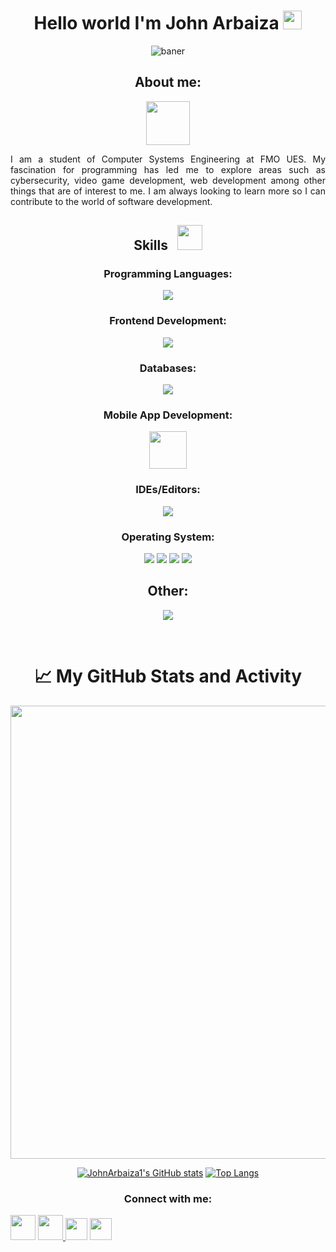 <div align ="center">
    <h1 align ="center">Hello world I'm John Arbaiza <img src="https://media.tenor.com/Wx9IEmZZXSoAAAAi/hi.gif" width="30px" ></h1>

 ![baner](https://github.com/JohnArbaiza1/JohnArbaiza1/assets/102486877/9e00d1c1-6888-4665-a3e2-82f3563e00bd) 

</div>

<div align="center"> 
    
  ## About me: 
    
  <img src="https://vignette.wikia.nocookie.net/fcs-vs-battle/images/4/43/TheKnight_(Hollow_Knight)_Vector.png"  width="70px;" height="70px;">
  
</div>
<p align="justify">
I am a student of Computer Systems Engineering at FMO UES. My fascination for programming has led me to explore areas such as cybersecurity, video game development, web development among other things that are of interest to me. I am always looking to learn more so I can contribute to the world of software development. 
</p>
            
<div align="center"> 
    
## Skills <img src="https://user-images.githubusercontent.com/74038190/212284087-bbe7e430-757e-4901-90bf-4cd2ce3e1852.gif" style="width:40px; margin-left: 10px;">

</div>

<div> 
  <div align="center">
    <h3>Programming Languages:</h3>
    <img src="https://skillicons.dev/icons?i=cs,java,js,py" />
  </div>

  <div align="center">
    <h3>Frontend Development:</h3>
    <img src="https://skillicons.dev/icons?i=html,css,sass,bootstrap" />
  </div>

  <div align="center">
    <h3 >Databases:</h3>
    <img src="https://skillicons.dev/icons?i=mysql,postgres,firebase" />
  </div>
  
  <div align="center">
    <h3>Mobile App Development:</h3>
    <img src="https://user-images.githubusercontent.com/74038190/212281763-e6ecd7ef-c4aa-45b6-a97c-f33f6bb592bd.gif"  width="60px">
  </div>

  <div align="center">
    <h3>IDEs/Editors:</h3>
    <img src="https://skillicons.dev/icons?i=visualstudio,vscode,pycharm,rider,androidstudio" />
  </div>

  <div align="center">
    <h3>Operating System:</h3>
    <img src="https://img.shields.io/badge/Debian-D70A53?style=for-the-badge&logo=debian&logoColor=white" />
    <img src="https://img.shields.io/badge/Fedora-294172?style=for-the-badge&logo=fedora&logoColor=white"/>
    <img src="https://img.shields.io/badge/Ubuntu-E95420?style=for-the-badge&logo=ubuntu&logoColor=white"/>
    <img src="https://img.shields.io/badge/Windows-0078D6?style=for-the-badge&logo=windows&logoColor=white"/>
  </div>
</div>
 

<h2 align="center">Other:</h2>
<p align="center">
  <a href="https://skillicons.dev">
    <img src="https://skillicons.dev/icons?i=git,arduino,raspberrypi,django,flask,laravel,figma,linux,bash,nodejs,postman,unity,wordpress,notion" />
  </a>
</p>
<br>

<!-------------------------------------------------------------->

<h1 align="center">📈 My GitHub Stats and Activity </h1><p align="center">

<img width="725em" src="https://github-profile-summary-cards.vercel.app/api/cards/profile-details?username=JohnArbaiza1&theme=github_dark" />

<div align ="center">
    
[![JohnArbaiza1's GitHub stats](https://github-readme-stats.vercel.app/api?username=JohnArbaiza1&show_icons=true&theme=radical)](https://github.com/anuraghazra/github-readme-stats)
[![Top Langs](https://github-readme-stats.vercel.app/api/top-langs/?username=JohnArbaiza1&layout=compact&theme=radical)](https://github.com/anuraghazra/github-readme-stats)

</div>


<h3 align="center">Connect with me:</h3>
<p align="left">
<a href="https://twitter.com/@John_A0704" target="blank"><img src="https://user-images.githubusercontent.com/74038190/235294011-b8074c31-9097-4a65-a594-4151b58743a8.gif"  width="40" /></a>
<a href="https://instagram.com/john.arbaiza02" target="blank"> <img src="https://user-images.githubusercontent.com/74038190/235294013-a33e5c43-a01c-43f6-b44d-a406d8b4ab75.gif" width="40"> </a>
<a href="https://www.threads.net/@john.arbaiza02"><img src="https://freelogopng.com/images/all_img/1688663226threads-logo-png.png" width="35"></a>
<a href="https://github.com/John-Arbaiza"><img src="https://user-images.githubusercontent.com/74038190/212257468-1e9a91f1-b626-4baa-b15d-5c385dfa7ed2.gif" width="35"></a>
</p>






<!--
**JohnArbaiza1/JohnArbaiza1** is a ✨ _special_ ✨ repository because its `README.md` (this file) appears on your GitHub profile.

Here are some ideas to get you started:

- 🔭 I’m currently working on ...
- 🌱 I’m currently learning ...
- 👯 I’m looking to collaborate on ...
- 🤔 I’m looking for help with ...
- 💬 Ask me about ...
- 📫 How to reach me: ...
- 😄 Pronouns: ...
- ⚡ Fun fact: ...
-->
